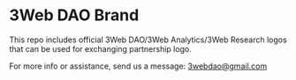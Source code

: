 # 3Web DAO Brand

This repo includes official 3Web DAO/3Web Analytics/3Web Research logos that can be used for exchanging partnership logo.

For more info or assistance, send us a message: 3webdao@gmail.com
